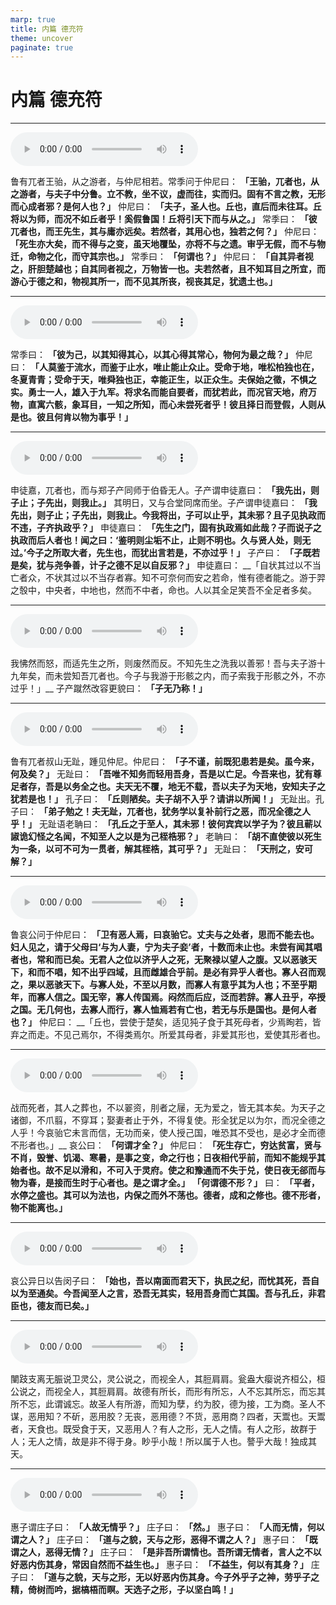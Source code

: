 ```yaml
---
marp: true
title: 内篇 德充符
theme: uncover
paginate: true
---
```


# 内篇 德充符

---

![](assets/audios/06/1.mp3)

鲁有兀者王骀，从之游者，与仲尼相若。常季问于仲尼曰： __「王骀，兀者也，从之游者，与夫子中分鲁。立不教，坐不议，虚而往，实而归。固有不言之教，无形而心成者邪？是何人也？」__ 仲尼曰： __「夫子，圣人也。丘也，直后而未往耳。丘将以为师，而况不如丘者乎！奚假鲁国！丘将引天下而与从之。」__ 常季曰： __「彼兀者也，而王先生，其与庸亦远矣。若然者，其用心也，独若之何？」__ 仲尼曰： __「死生亦大矣，而不得与之变，虽天地覆坠，亦将不与之遗。审乎无假，而不与物迁，命物之化，而守其宗也。」__ 常季曰： __「何谓也？」__ 仲尼曰： __「自其异者视之，肝胆楚越也；自其同者视之，万物皆一也。夫若然者，且不知耳目之所宜，而游心于德之和，物视其所一，而不见其所丧，视丧其足，犹遗土也。」__ 

---

![](assets/audios/06/2.mp3)

常季曰： __「彼为己，以其知得其心，以其心得其常心，物何为最之哉？」__ 仲尼曰： __「人莫鉴于流水，而鉴于止水，唯止能止众止。受命于地，唯松柏独也在，冬夏青青；受命于天，唯舜独也正，幸能正生，以正众生。夫保始之徵，不惧之实。勇士一人，雄入于九军。将求名而能自要者，而犹若此，而况官天地，府万物，直寓六骸，象耳目，一知之所知，而心未尝死者乎！彼且择日而登假，人则从是也。彼且何肯以物为事乎！」__ 

---

![](assets/audios/06/3.mp3)

申徒嘉，兀者也，而与郑子产同师于伯昏无人。子产谓申徒嘉曰： __「我先出，则子止；子先出，则我止。」__ 其明日，又与合堂同席而坐。子产谓申徒嘉曰： __「我先出，则子止；子先出，则我止。今我将出，子可以止乎，其未邪？且子见执政而不违，子齐执政乎？」__ 申徒嘉曰： __「先生之门，固有执政焉如此哉？子而说子之执政而后人者也！闻之曰：‘鉴明则尘垢不止，止则不明也。久与贤人处，则无过。’今子之所取大者，先生也，而犹出言若是，不亦过乎！」__ 子产曰： __「子既若是矣，犹与尧争善，计子之德不足以自反邪？」__ 申徒嘉曰： __「自状其过以不当亡者众，不状其过以不当存者寡。知不可奈何而安之若命，惟有德者能之。游于羿之彀中，中央者，中地也，然而不中者，命也。人以其全足笑吾不全足者多矣。

---

![](assets/audios/06/4.mp3)

我怫然而怒，而适先生之所，则废然而反。不知先生之洗我以善邪！吾与夫子游十九年矣，而未尝知吾兀者也。今子与我游于形骸之内，而子索我于形骸之外，不亦过乎！」__ 子产蹴然改容更貌曰： __「子无乃称！」__ 

---

![](assets/audios/06/5.mp3)

鲁有兀者叔山无趾，踵见仲尼。仲尼曰： __「子不谨，前既犯患若是矣。虽今来，何及矣？」__ 无趾曰： __「吾唯不知务而轻用吾身，吾是以亡足。今吾来也，犹有尊足者存，吾是以务全之也。夫天无不覆，地无不载，吾以夫子为天地，安知夫子之犹若是也！」__ 孔子曰： __「丘则陋矣。夫子胡不入乎？请讲以所闻！」__ 无趾出。孔子曰： __「弟子勉之！夫无趾，兀者也，犹务学以复补前行之恶，而况全德之人乎！」__ 无趾语老聃曰： __「孔丘之于至人，其未邪！彼何宾宾以学子为？彼且蕲以諔诡幻怪之名闻，不知至人之以是为己桎梏邪？」__ 老聃曰： __「胡不直使彼以死生为一条，以可不可为一贯者，解其桎梏，其可乎？」__ 无趾曰： __「天刑之，安可解？」__ 

---

![](assets/audios/06/6.mp3)

鲁哀公问于仲尼曰： __「卫有恶人焉，曰哀骀它。丈夫与之处者，思而不能去也。妇人见之，请于父母曰‘与为人妻，宁为夫子妾’者，十数而未止也。未尝有闻其唱者也，常和而已矣。无君人之位以济乎人之死，无聚禄以望人之腹。又以恶骇天下，和而不唱，知不出乎四域，且而雌雄合乎前。是必有异乎人者也。寡人召而观之，果以恶骇天下。与寡人处，不至以月数，而寡人有意乎其为人也；不至乎期年，而寡人信之。国无宰，寡人传国焉。闷然而后应，泛而若辞。寡人丑乎，卒授之国。无几何也，去寡人而行，寡人恤焉若有亡也，若无与乐是国也。是何人者也？」__ 仲尼曰： __「丘也，尝使于楚矣，适见㹠子食于其死母者，少焉眴若，皆弃之而走。不见己焉尔，不得类焉尔。所爱其母者，非爱其形也，爱使其形者也。

---

![](assets/audios/06/7.mp3)

战而死者，其人之葬也，不以翣资，刖者之屦，无为爱之，皆无其本矣。为天子之诸御，不爪翦，不穿耳；娶妻者止于外，不得复使。形全犹足以为尔，而况全德之人乎！今哀骀它未言而信，无功而亲，使人授己国，唯恐其不受也，是必才全而德不形者也。」__ 哀公曰： __「何谓才全？」__ 仲尼曰： __「死生存亡，穷达贫富，贤与不肖，毁誉、饥渴、寒暑，是事之变，命之行也；日夜相代乎前，而知不能规乎其始者也。故不足以滑和，不可入于灵府。使之和豫通而不失于兑，使日夜无郤而与物为春，是接而生时于心者也。是之谓才全。」__  __「何谓德不形？」__ 曰： __「平者，水停之盛也。其可以为法也，内保之而外不荡也。德者，成和之修也。德不形者，物不能离也。」__ 

---

![](assets/audios/06/8.mp3)

哀公异日以告闵子曰： __「始也，吾以南面而君天下，执民之纪，而忧其死，吾自以为至通矣。今吾闻至人之言，恐吾无其实，轻用吾身而亡其国。吾与孔丘，非君臣也，德友而已矣。」__ 

---

![](assets/audios/06/9.mp3)

闉跂支离无脤说卫灵公，灵公说之，而视全人，其脰肩肩。瓮盎大瘿说齐桓公，桓公说之，而视全人，其脰肩肩。故德有所长，而形有所忘，人不忘其所忘，而忘其所不忘，此谓诚忘。故圣人有所游，而知为孽，约为胶，德为接，工为商。圣人不谋，恶用知？不斫，恶用胶？无丧，恶用德？不货，恶用商？四者，天鬻也。天鬻者，天食也。既受食于天，又恶用人？有人之形，无人之情。有人之形，故群于人；无人之情，故是非不得于身。眇乎小哉！所以属于人也。謷乎大哉！独成其天。

---

![](assets/audios/06/10.mp3)

惠子谓庄子曰： __「人故无情乎？」__ 庄子曰： __「然。」__ 惠子曰： __「人而无情，何以谓之人？」__ 庄子曰： __「道与之貌，天与之形，恶得不谓之人？」__ 惠子曰： __「既谓之人，恶得无情？」__ 庄子曰： __「是非吾所谓情也。吾所谓无情者，言人之不以好恶内伤其身，常因自然而不益生也。」__ 惠子曰： __「不益生，何以有其身？」__ 庄子曰： __「道与之貌，天与之形，无以好恶内伤其身。今子外乎子之神，劳乎子之精，倚树而吟，据槁梧而瞑。天选子之形，子以坚白鸣！」__ 